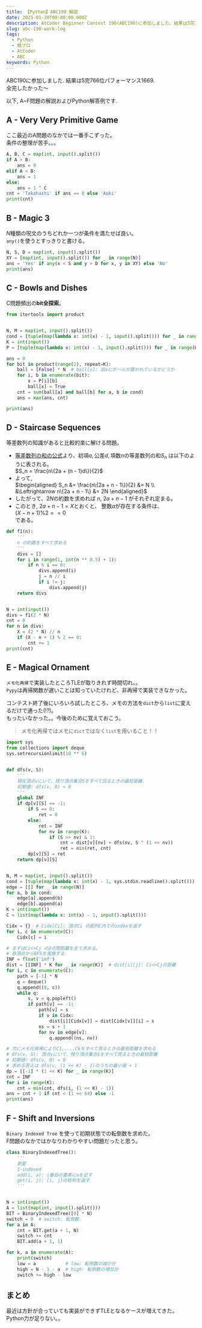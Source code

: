 ```yaml
---
title: 【Python】ABC190 解説
date: 2021-01-30T00:00:00.000Z
description: AtCoder Beginner Contest 190(ABC190)に参加しました。結果は5完766位パフォーマンス1669. A~F問題の解説およびPython解答例を掲載します。
slug: abc-190-work-log
tags: 
  - Python
  - 競プロ
  - AtCoder
  - ABC
keywords: Python
---
```


ABC190に参加しました. 結果は$5$完$766$位パフォーマンス$1669$.  
全完したかった〜

以下, A~F問題の解説およびPython解答例です.


<adsense></adsense>



## A - Very Very Primitive Game
ここ最近のA問題のなかでは一番手こずった。  
条件の整理が苦手。。。

```python
A, B, C = map(int, input().split())
if A > B:
    ans = 0
elif A < B:
    ans = 1
else:
    ans = 1 ^ C
cnt = 'Takahashi' if ans == 0 else 'Aoki'
print(cnt)
```

## B - Magic 3
$N$種類の呪文のうちどれか一つが条件を満たせば良い。  
`any()`を使うとすっきりと書ける。

```python
N, S, D = map(int, input().split())
XY = [map(int, input().split()) for _ in range(N)]
ans = 'Yes' if any(x < S and y > D for x, y in XY) else 'No'
print(ans)
```

<adsense></adsense>

## C - Bowls and Dishes
C問題頻出の**bit全探索**。

```python
from itertools import product


N, M = map(int, input().split())
cond = [tuple(map(lambda x: int(x) - 1, input().split())) for _ in range(M)]
K = int(input())
P = [tuple(map(lambda x: int(x) - 1, input().split())) for _ in range(K)]

ans = 0
for bit in product(range(2), repeat=K):
    ball = [False] * N  # ball[x]: 皿xにボールが置かれているかどうか
    for i, b in enumerate(bit):
        x = P[i][b]
        ball[x] = True
    cnt = sum(ball[a] and ball[b] for a, b in cond)
    ans = max(ans, cnt)

print(ans)
```

## D - Staircase Sequences
等差数列の知識があると比較的楽に解ける問題。

- [等差数列の和の公式](https://www.kwansei.ac.jp/hs/z90010/sugakua/suuretu/tousasum/tousasum.htm)より、$\text{初項} a, \text{公差} d, \text{項数} n \text{の等差数列の和} S_n$ は以下のように表される。  
$S_n = \frac{n\{2a + (n - 1)d\}}{2}$
- よって,  
$\begin{aligned} S_n &= \frac{n\{2a + n - 1\}}{2} &= N \\ &\Leftrightarrow n\{2a + n - 1\} &= 2N \end{aligned}$
- したがって、$2N$の約数を求めれば $n$, $2a + n - 1$ がそれぞれ定まる。
- このとき, $2a + n - 1 = X$とおくと、 整数$a$が存在する条件は、  
$(X - n + 1) \% 2 == 0$  
である。




```python
def f1(n):
    '''
    n の約数をすべて求める
    '''
    divs = []
    for i in range(1, int(n ** 0.5) + 1):
        if n % i == 0:
            divs.append(i)
            j = n // i
            if i != j:
                divs.append(j)
    return divs


N = int(input())
divs = f1(2 * N)
cnt = 0
for n in divs:
    X = (2 * N) // n
    if (X - n + 1) % 2 == 0:
        cnt += 1
print(cnt)
```

<adsense></adsense>

## E - Magical Ornament
`メモ化再帰`で実装したところTLEが取りきれず時間切れ。。  
`Pypy`は再帰関数が遅いことは知っていたけれど、非再帰で実装できなかった。  

コンテスト終了後にいろいろ試したところ、メモの方法を`dict`から`list`に変えるだけで通った(!?)。  
もったいなかった。。今後のために覚えておこう。

> メモ化再帰ではメモに`dict`ではなく`list`を用いること！！

```python
import sys
from collections import deque
sys.setrecursionlimit(10 ** 6)


def dfs(v, S):
    '''
    現在頂点vにいて、残り頂点集合Sをすべて回るときの最短距離.
    初期値: dfs(v, 0) = 0
    '''
    global INF
    if dp[v][S] == -1:
        if S == 0:
            ret = 0
        else:
            ret = INF
            for nv in range(K):
                if (S >> nv) & 1:
                    cnt = dist[v][nv] + dfs(nv, S ^ (1 << nv))
                    ret = min(ret, cnt)
        dp[v][S] = ret
    return dp[v][S]


N, M = map(int, input().split())
cond = [tuple(map(lambda x: int(x) - 1, sys.stdin.readline().split())) for _ in range(M)]
edge = [[] for _ in range(N)]
for a, b in cond:
    edge[a].append(b)
    edge[b].append(a)
K = int(input())
C = list(map(lambda x: int(x) - 1, input().split()))

Cidx = {}  # Cidx[Ci]: 頂点Ci の配列C内でのindexを返す
for i, c in enumerate(C):
    Cidx[c] = i

# まずはCi<>Cj の2点間距離を全て求める。
# 各頂点からBFSを実施する
INF = float('inf')
dist = [[INF] * K for _ in range(K)]  # dist[i][j]: Ci<>Cjの距離
for i, c in enumerate(C):
    path = [-1] * N
    q = deque()
    q.append((0, c))
    while q:
        s, v = q.popleft()
        if path[v] == -1:
            path[v] = s
            if v in Cidx:
                dist[i][Cidx[v]] = dist[Cidx[v]][i] = s
            ns = s + 1
            for nv in edge[v]:
                q.append((ns, nv))

# 次にメモ化再帰によりC1,...,Ckをすべて周るときの最短距離を求める
# dfs(v, S): 頂点vにいて、残り頂点集合Sをすべて周るときの最短距離
# 初期値: dfs(v, 0) = 0
# 求める答えは dfs(v, (1 << K) - 1)のうちの最小値 + 1
dp = [[-1] * (1 << K) for _ in range(K)]
cnt = INF
for i in range(K):
    cnt = min(cnt, dfs(i, (1 << K) - 1))
ans = cnt + 1 if cnt < (1 << 64) else -1
print(ans)
```


<adsense></adsense>

## F - Shift and Inversions
`Binary Indexed Tree` を使って初期状態での転倒数を求めた。  
F問題のなかではかなりわかりやすい問題だったと思う。


```python
class BinaryIndexedTree():
    '''
    割愛
    1-indexed
    add(i, a): i番目の要素にaを足す
    get(i, j): [i, j]の総和を返す
    '''


N = int(input())
A = list(map(int, input().split()))
BIT = BinaryIndexedTree([0] * N)
switch = 0  # switch: 転倒数
for a in A:
    cnt = BIT.get(a + 1, N)
    switch += cnt
    BIT.add(a + 1, 1)

for k, a in enumerate(A):
    print(switch)
    low = a           # low: 転倒数の減少分
    high = N - 1 - a  # high: 転倒数の増加分
    switch += high - low
```

## まとめ
最近は方針が合っていても実装ができずTLEとなるケースが増えてきた。  
Python力が足りない。。
